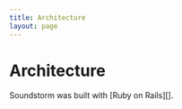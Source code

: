 ```yaml
---
title: Architecture
layout: page
---
```


# Architecture

Soundstorm was built with [Ruby on Rails][].
